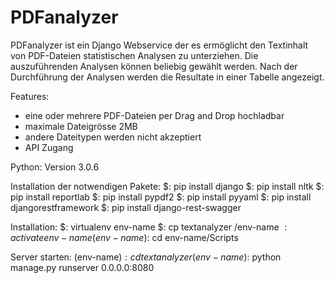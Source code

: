 # PDFanalyzer

PDFanalyzer ist ein Django Webservice der es ermöglicht den Textinhalt von PDF-Dateien 
statistischen Analysen zu unterziehen. Die auszuführenden Analysen können beliebig gewählt werden.
Nach der Durchführung der Analysen werden die Resultate in einer Tabelle angezeigt.

Features:
- eine oder mehrere PDF-Dateien per Drag and Drop hochladbar
- maximale Dateigrösse 2MB
- andere Dateitypen werden nicht akzeptiert
- API Zugang

Python: Version 3.0.6

Installation der notwendigen Pakete:
$: pip install django
$: pip install nltk
$: pip install reportlab
$: pip install pypdf2
$: pip install pyyaml
$: pip install djangorestframework
$: pip install django-rest-swagger

Installation:
$: virtualenv env-name
$: cp textanalyzer /env-name
$: activate env-name
(env-name)$: cd env-name/Scripts

Server starten:
(env-name)$: cd textanalyzer
(env-name)$: python manage.py runserver 0.0.0.0:8080
